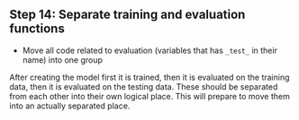## Step 14: Separate training and evaluation functions

- Move all code related to evaluation (variables that has `_test_` in their name) into one group

After creating the model first it is trained, then it is evaluated on the training data, then it is evaluated on the testing data. These should be separated from each other into their own logical place. This will prepare to move them into an actually separated place.
